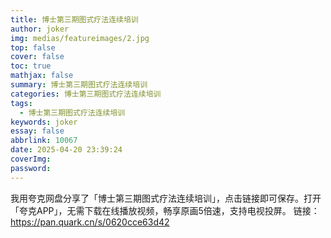 ```yaml
---
title: 博士第三期图式疗法连续培训
author: joker
img: medias/featureimages/2.jpg
top: false
cover: false
toc: true
mathjax: false
summary: 博士第三期图式疗法连续培训
categories: 博士第三期图式疗法连续培训
tags:
  - 博士第三期图式疗法连续培训
keywords: joker
essay: false
abbrlink: 10067
date: 2025-04-20 23:39:24
coverImg:
password:
---
```


我用夸克网盘分享了「博士第三期图式疗法连续培训」，点击链接即可保存。打开「夸克APP」，无需下载在线播放视频，畅享原画5倍速，支持电视投屏。
链接：https://pan.quark.cn/s/0620cce63d42
